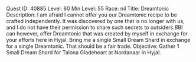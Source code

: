 Quest ID: 40885
Level: 60
Min Level: 55
Race: nil
Title: Dreamtonic
Description: I am afraid I cannot offer you our Dreamtonic recipe to be crafted independently. It was discovered by one that is no longer with us, and I do not have their permission to share such secrets to outsiders.$B$BI can however, offer Dreamtonic that was created by myself in exchange for your efforts here in Hyjal. Bring me a single Small Dream Shard in exchange for a single Dreamtonic. That should be a fair trade.
Objective: Gather 1 Small Dream Shard for Talona Gladeheart at Nordanaar in Hyjal.
